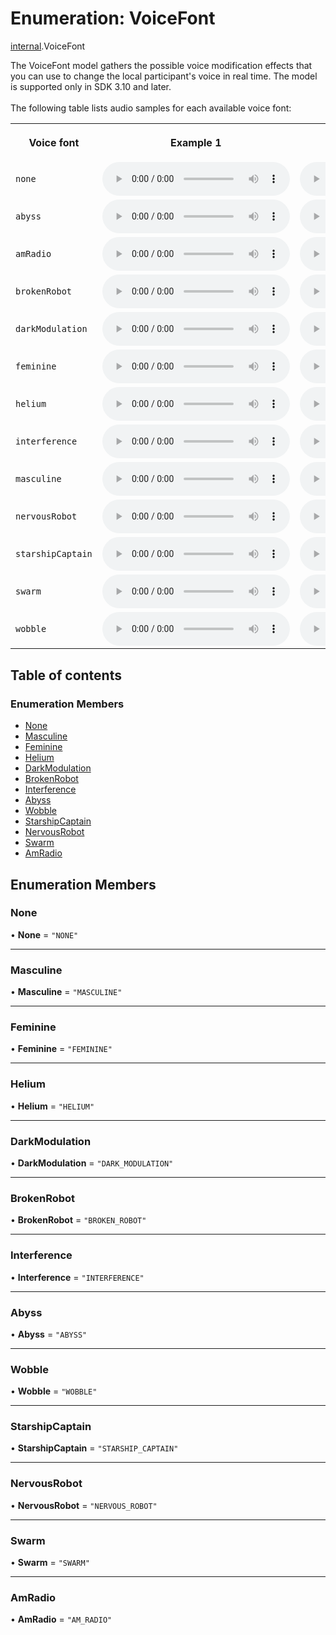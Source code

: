 # Enumeration: VoiceFont

[internal](../modules/internal.md).VoiceFont

The VoiceFont model gathers the possible voice modification effects that you can use to change the local participant's voice in real time. The model is supported only in SDK 3.10 and later.
<br><br>
The following table lists audio samples for each available voice font:

<table>
    <tbody>
        <tr style="height:60px">
            <th align='center' width=20%><b>Voice font</b></th>
            <th align='center' width=40%><b>Example 1</b></th>
            <th align='center' width=40%><b>Example 2</b></th>
        </tr>
        <tr>
            <td><code>none</code></td>
            <td><audio controls preload="auto"><source src="https://dolbyio.s3.us-west-1.amazonaws.com/public/voice-fonts/skywalker/original_male.wav" >Sorry, your browser does not support the audio element.</audio></td>
            <td><audio controls preload="auto"><source src="https://dolbyio.s3.us-west-1.amazonaws.com/public/voice-fonts/skywalker/original_female.wav" >Sorry, your browser does not support the audio element.</audio></td>
        </tr>
        <tr>
          <td><code>abyss</code></td>
            <td><audio controls preload="auto"><source src="https://dolbyio.s3.us-west-1.amazonaws.com/public/voice-fonts/skywalker/abyss_male.wav" >Sorry, your browser does not support the audio element.</audio></td>
            <td><audio controls preload="auto"><source src="https://dolbyio.s3.us-west-1.amazonaws.com/public/voice-fonts/skywalker/abyss_female.wav" >Sorry, your browser does not support the audio element.</audio></td>
        </tr>
        <tr>
            <td><code>amRadio</code></td>
            <td><audio controls preload="auto"><source src="https://dolbyio.s3.us-west-1.amazonaws.com/public/voice-fonts/skywalker/amradio_male.wav" >Sorry, your browser does not support the audio element.</audio></td>
            <td><audio controls preload="auto"><source src="https://dolbyio.s3.us-west-1.amazonaws.com/public/voice-fonts/skywalker/amradio_female.wav" >Sorry, your browser does not support the audio element.</audio></td>
        </tr>
        <tr>
            <td><code>brokenRobot</code></td>
            <td><audio controls preload="auto"><source src="https://dolbyio.s3.us-west-1.amazonaws.com/public/voice-fonts/skywalker/broken_robot_male.wav" >Sorry, your browser does not support the audio element.</audio></td>
            <td><audio controls preload="auto"><source src="https://dolbyio.s3.us-west-1.amazonaws.com/public/voice-fonts/skywalker/broken_robot_female.wav" >Sorry, your browser does not support the audio element.</audio></td>
        </tr>
        <tr>
            <td><code>darkModulation</code></td>
            <td><audio controls preload="auto"><source src="https://dolbyio.s3.us-west-1.amazonaws.com/public/voice-fonts/skywalker/dark_modulation_male.wav" >Sorry, your browser does not support the audio element.</audio></td>
            <td><audio controls preload="auto"><source src="https://dolbyio.s3.us-west-1.amazonaws.com/public/voice-fonts/skywalker/dark_modulation_female.wav" >Sorry, your browser does not support the audio element.</audio></td>
        </tr>
        <tr>
            <td><code>feminine</code></td>
            <td><audio controls preload="auto"><source src="https://dolbyio.s3.us-west-1.amazonaws.com/public/voice-fonts/skywalker/feminine_male.wav" >Sorry, your browser does not support the audio element.</audio></td>
            <td><audio controls preload="auto"><source src="https://dolbyio.s3.us-west-1.amazonaws.com/public/voice-fonts/skywalker/feminine_female.wav" >Sorry, your browser does not support the audio element.</audio></td>
        </tr>
        <tr>
            <td><code>helium</code></td>
            <td><audio controls preload="auto"><source src="https://dolbyio.s3.us-west-1.amazonaws.com/public/voice-fonts/skywalker/helium_male.wav" >Sorry, your browser does not support the audio element.</audio></td>
            <td><audio controls preload="auto"><source src="https://dolbyio.s3.us-west-1.amazonaws.com/public/voice-fonts/skywalker/helium_female.wav" >Sorry, your browser does not support the audio element.</audio></td>
        </tr>
        <tr>
            <td><code>interference</code></td>
            <td><audio controls preload="auto"><source src="https://dolbyio.s3.us-west-1.amazonaws.com/public/voice-fonts/skywalker/interference_male.wav" >Sorry, your browser does not support the audio element.</audio></td>
            <td><audio controls preload="auto"><source src="https://dolbyio.s3.us-west-1.amazonaws.com/public/voice-fonts/skywalker/interference_female.wav" >Sorry, your browser does not support the audio element.</audio></td>
        </tr>
        <tr>
            <td><code>masculine</code></td>
            <td><audio controls preload="auto"><source src="https://dolbyio.s3.us-west-1.amazonaws.com/public/voice-fonts/skywalker/masculine_male.wav" >Sorry, your browser does not support the audio element.</audio></td>
            <td><audio controls preload="auto"><source src="https://dolbyio.s3.us-west-1.amazonaws.com/public/voice-fonts/skywalker/masculine_female.wav" >Sorry, your browser does not support the audio element.</audio></td>
        </tr>
        <tr>
            <td><code>nervousRobot</code></td>
            <td><audio controls preload="auto"><source src="https://dolbyio.s3.us-west-1.amazonaws.com/public/voice-fonts/skywalker/nervous_robot_male.wav" >Sorry, your browser does not support the audio element.</audio></td>
            <td><audio controls preload="auto"><source src="https://dolbyio.s3.us-west-1.amazonaws.com/public/voice-fonts/skywalker/nervous_robot_female.wav" >Sorry, your browser does not support the audio element.</audio></td>
        </tr>
        <tr>
            <td><code>starshipCaptain</code></td>
            <td><audio controls preload="auto"><source src="https://dolbyio.s3.us-west-1.amazonaws.com/public/voice-fonts/skywalker/starship_captain_male.wav" >Sorry, your browser does not support the audio element.</audio></td>
            <td><audio controls preload="auto"><source src="https://dolbyio.s3.us-west-1.amazonaws.com/public/voice-fonts/skywalker/starship_captain_female.wav" >Sorry, your browser does not support the audio element.</audio></td>
        </tr>
        <tr>
            <td><code>swarm</code></td>
            <td><audio controls preload="auto"><source src="https://dolbyio.s3.us-west-1.amazonaws.com/public/voice-fonts/skywalker/swarm_male.wav" >Sorry, your browser does not support the audio element.</audio></td>
            <td><audio controls preload="auto"><source src="https://dolbyio.s3.us-west-1.amazonaws.com/public/voice-fonts/skywalker/swarm_female.wav" >Sorry, your browser does not support the audio element.</audio></td>
        </tr>
        <tr>
            <td><code>wobble</code></td>
            <td><audio controls preload="auto"><source src="https://dolbyio.s3.us-west-1.amazonaws.com/public/voice-fonts/skywalker/wobble_male.wav" >Sorry, your browser does not support the audio element.</audio></td>
            <td><audio controls preload="auto"><source src="https://dolbyio.s3.us-west-1.amazonaws.com/public/voice-fonts/skywalker/wobble_female.wav" >Sorry, your browser does not support the audio element.</audio></td>
        </tr>
    </tbody>
</table>

## Table of contents

### Enumeration Members

- [None](internal.VoiceFont.md#none)
- [Masculine](internal.VoiceFont.md#masculine)
- [Feminine](internal.VoiceFont.md#feminine)
- [Helium](internal.VoiceFont.md#helium)
- [DarkModulation](internal.VoiceFont.md#darkmodulation)
- [BrokenRobot](internal.VoiceFont.md#brokenrobot)
- [Interference](internal.VoiceFont.md#interference)
- [Abyss](internal.VoiceFont.md#abyss)
- [Wobble](internal.VoiceFont.md#wobble)
- [StarshipCaptain](internal.VoiceFont.md#starshipcaptain)
- [NervousRobot](internal.VoiceFont.md#nervousrobot)
- [Swarm](internal.VoiceFont.md#swarm)
- [AmRadio](internal.VoiceFont.md#amradio)

## Enumeration Members

### None

• **None** = ``"NONE"``

___

### Masculine

• **Masculine** = ``"MASCULINE"``

___

### Feminine

• **Feminine** = ``"FEMININE"``

___

### Helium

• **Helium** = ``"HELIUM"``

___

### DarkModulation

• **DarkModulation** = ``"DARK_MODULATION"``

___

### BrokenRobot

• **BrokenRobot** = ``"BROKEN_ROBOT"``

___

### Interference

• **Interference** = ``"INTERFERENCE"``

___

### Abyss

• **Abyss** = ``"ABYSS"``

___

### Wobble

• **Wobble** = ``"WOBBLE"``

___

### StarshipCaptain

• **StarshipCaptain** = ``"STARSHIP_CAPTAIN"``

___

### NervousRobot

• **NervousRobot** = ``"NERVOUS_ROBOT"``

___

### Swarm

• **Swarm** = ``"SWARM"``

___

### AmRadio

• **AmRadio** = ``"AM_RADIO"``
